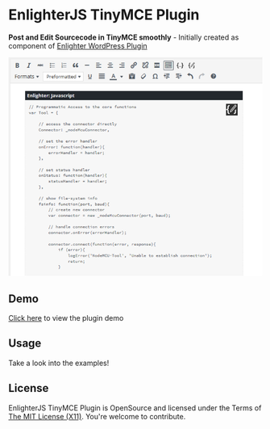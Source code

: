 EnlighterJS TinyMCE Plugin
=================================================

**Post and Edit Sourcecode in TinyMCE smoothly** - Initially created as component of [Enlighter WordPress Plugin](https://wordpress.org/plugins/enlighter/)

![Screenshot](https://raw.githubusercontent.com/AndiDittrich/EnlighterJS.TinyMCE/master/screenshot1.png)

Demo
-------------------------------------------------

[Click here](https://tinymce.enlighterjs.org) to view the plugin demo

Usage
-------------------------------------------------

Take a look into the examples!

License
-------------------------------------------------

EnlighterJS TinyMCE Plugin is OpenSource and licensed under the Terms of [The MIT License (X11)](http://opensource.org/licenses/MIT). You're welcome to contribute.